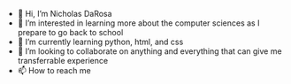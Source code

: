 - 👋 Hi, I’m Nicholas DaRosa
- 👀 I’m interested in learning more about the computer sciences as I prepare to go back to school
- 🌱 I’m currently learning python, html, and css
- 💞️ I’m looking to collaborate on anything and everything that can give me transferrable experience
- 📫 How to reach me

<!---
saoniclau/saoniclau is a ✨ special ✨ repository because its `README.md` (this file) appears on your GitHub profile.
You can click the Preview link to take a look at your changes.
--->
